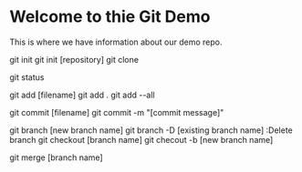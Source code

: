 # Welcome to thie Git Demo

This is where we have information about our demo repo.

git init
git init [repository]
git clone

git status

git add [filename]
git add .
git add --all

git commit [filename]
git commit -m "[commit message]"

git branch [new branch name]
git branch -D [existing branch name] :Delete branch
git checkout [branch name]
git checout -b [new branch name]

git merge [branch name]
